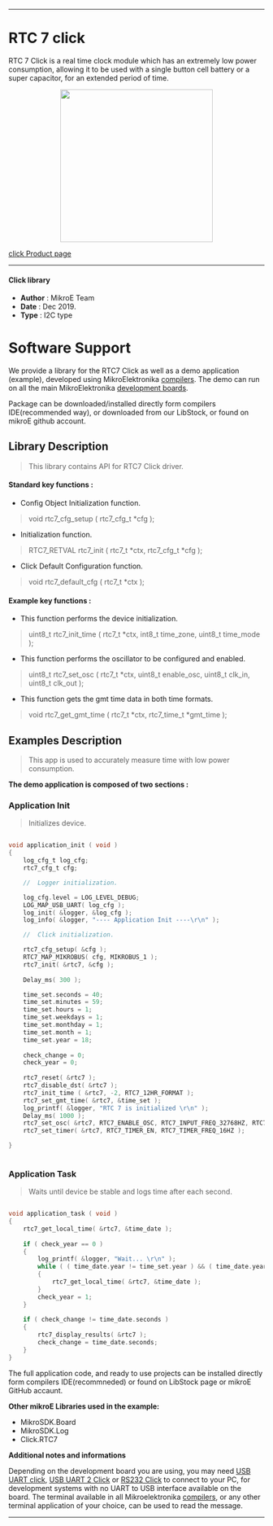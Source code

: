 
---
# RTC 7 click

RTC 7 Click is a real time clock module which has an extremely low power consumption, allowing it to be used with a single button cell battery or a super capacitor, for an extended period of time. 

<p align="center">
  <img src="https://download.mikroe.com/images/click_for_ide/rtc7_click.png" height=300px>
</p>

[click Product page](https://www.mikroe.com/rtc-7-click)

---


#### Click library 

- **Author**        : MikroE Team
- **Date**          : Dec 2019.
- **Type**          : I2C type


# Software Support

We provide a library for the RTC7 Click 
as well as a demo application (example), developed using MikroElektronika 
[compilers](https://shop.mikroe.com/compilers). 
The demo can run on all the main MikroElektronika [development boards](https://shop.mikroe.com/development-boards).

Package can be downloaded/installed directly form compilers IDE(recommended way), or downloaded from our LibStock, or found on mikroE github account. 

## Library Description

> This library contains API for RTC7 Click driver.

#### Standard key functions :

- Config Object Initialization function.
> void rtc7_cfg_setup ( rtc7_cfg_t *cfg ); 
 
- Initialization function.
> RTC7_RETVAL rtc7_init ( rtc7_t *ctx, rtc7_cfg_t *cfg );

- Click Default Configuration function.
> void rtc7_default_cfg ( rtc7_t *ctx );


#### Example key functions :

- This function performs the device initialization.
> uint8_t rtc7_init_time ( rtc7_t *ctx, int8_t time_zone, uint8_t time_mode );
 
- This function performs the oscillator to be configured and enabled.
> uint8_t rtc7_set_osc ( rtc7_t *ctx, uint8_t enable_osc, uint8_t clk_in, uint8_t clk_out );

- This function gets the gmt time data in both time formats.
> void rtc7_get_gmt_time ( rtc7_t *ctx, rtc7_time_t *gmt_time );

## Examples Description

> This app is used to accurately measure time with low power consumption.

**The demo application is composed of two sections :**

### Application Init 

> Initializes device.

```c

void application_init ( void )
{
    log_cfg_t log_cfg;
    rtc7_cfg_t cfg;

    //  Logger initialization.

    log_cfg.level = LOG_LEVEL_DEBUG;
    LOG_MAP_USB_UART( log_cfg );
    log_init( &logger, &log_cfg );
    log_info( &logger, "---- Application Init ----\r\n" );

    //  Click initialization.

    rtc7_cfg_setup( &cfg );
    RTC7_MAP_MIKROBUS( cfg, MIKROBUS_1 );
    rtc7_init( &rtc7, &cfg );
    
    Delay_ms( 300 );

    time_set.seconds = 40;
    time_set.minutes = 59;
    time_set.hours = 1;
    time_set.weekdays = 1;
    time_set.monthday = 1;
    time_set.month = 1;
    time_set.year = 18;
    
    check_change = 0;
    check_year = 0;
    
    rtc7_reset( &rtc7 );
    rtc7_disable_dst( &rtc7 );
    rtc7_init_time ( &rtc7, -2, RTC7_12HR_FORMAT );
    rtc7_set_gmt_time( &rtc7, &time_set );
    log_printf( &logger, "RTC 7 is initialized \r\n" );
    Delay_ms( 1000 );
    rtc7_set_osc( &rtc7, RTC7_ENABLE_OSC, RTC7_INPUT_FREQ_32768HZ, RTC7_OUTPUT_FREQ_32768HZ );
    rtc7_set_timer( &rtc7, RTC7_TIMER_EN, RTC7_TIMER_FREQ_16HZ );

}
  
```

### Application Task

> Waits until device be stable and logs time after each second.

```c

void application_task ( void )
{
    rtc7_get_local_time( &rtc7, &time_date );
    
    if ( check_year == 0 )
    {
        log_printf( &logger, "Wait... \r\n" );
        while ( ( time_date.year != time_set.year ) && ( time_date.year != ( time_set.year + 1 ) ) && ( time_date.year != ( time_set.year - 1 ) ) )
        {
            rtc7_get_local_time( &rtc7, &time_date );
        }
        check_year = 1;
    }
    
    if ( check_change != time_date.seconds )
    {
        rtc7_display_results( &rtc7 );
        check_change = time_date.seconds;
    }
}

```

The full application code, and ready to use projects can be  installed directly form compilers IDE(recommneded) or found on LibStock page or mikroE GitHub accaunt.

**Other mikroE Libraries used in the example:** 

- MikroSDK.Board
- MikroSDK.Log
- Click.RTC7

**Additional notes and informations**

Depending on the development board you are using, you may need 
[USB UART click](https://shop.mikroe.com/usb-uart-click), 
[USB UART 2 Click](https://shop.mikroe.com/usb-uart-2-click) or 
[RS232 Click](https://shop.mikroe.com/rs232-click) to connect to your PC, for 
development systems with no UART to USB interface available on the board. The 
terminal available in all Mikroelektronika 
[compilers](https://shop.mikroe.com/compilers), or any other terminal application 
of your choice, can be used to read the message.



---
